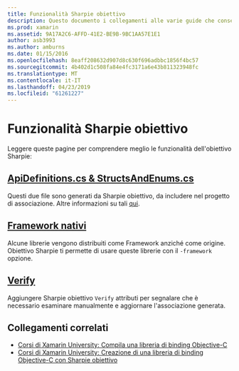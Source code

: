 ```yaml
---
title: Funzionalità Sharpie obiettivo
description: Questo documento i collegamenti alle varie guide che consentono di descrivere Sharpie obiettivo, come usare e l'output generato.
ms.prod: xamarin
ms.assetid: 9A17A2C6-AFFD-41E2-BE9B-9BC1AA57E1E1
author: asb3993
ms.author: amburns
ms.date: 01/15/2016
ms.openlocfilehash: 8eaff208632d907d8c630f696adbbc1856f4bc57
ms.sourcegitcommit: 4b402d1c508fa84e4fc3171a6e43b811323948fc
ms.translationtype: MT
ms.contentlocale: it-IT
ms.lasthandoff: 04/23/2019
ms.locfileid: "61261227"
---
```

# <a name="objective-sharpie-features"></a>Funzionalità Sharpie obiettivo

Leggere queste pagine per comprendere meglio le funzionalità dell'obiettivo Sharpie:

## <a name="apidefinitionscs--structsandenumscsapidefinitions-structsandenumsmd"></a>[**ApiDefinitions.cs & StructsAndEnums.cs**](apidefinitions-structsandenums.md)

Questi due file sono generati da Sharpie obiettivo, da includere nel progetto di associazione. Altre informazioni su tali [qui](apidefinitions-structsandenums.md).

## <a name="native-frameworksnative-frameworksmd"></a>[**Framework nativi**](native-frameworks.md)

Alcune librerie vengono distribuiti come Framework anziché come origine.
Obiettivo Sharpie ti permette di usare queste librerie con il `-framework` opzione.

## <a name="verifyverifymd"></a>[**Verify**](verify.md)

Aggiungere Sharpie obiettivo `Verify` attributi per segnalare che è necessario esaminare manualmente e aggiornare l'associazione generata. 

## <a name="related-links"></a>Collegamenti correlati

- [Corsi di Xamarin University: Compila una libreria di binding Objective-C](https://university.xamarin.com/classes/track/all#building-an-objective-c-bindings-library)
- [Corsi di Xamarin University: Creazione di una libreria di binding Objective-C con Sharpie obiettivo](https://university.xamarin.com/classes/track/all#build-an-objective-c-bindings-library-with-objective-sharpie)

